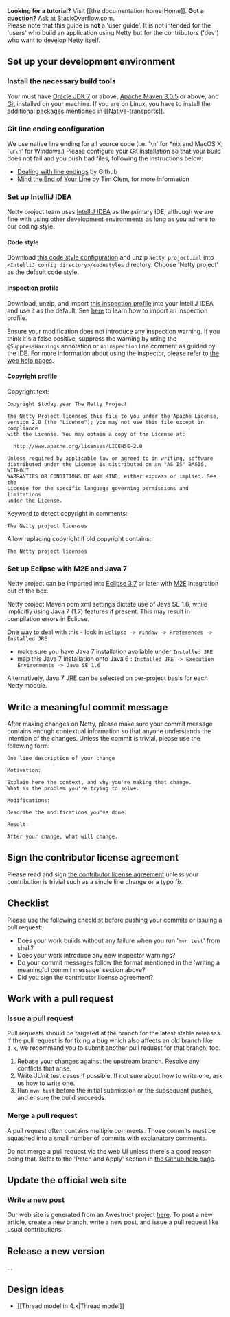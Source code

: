 <div class="alert alert-danger"><strong>Looking for a tutorial?</strong> Visit [[the documentation home|Home]]. <strong>Got a question?</strong> Ask at <a href="https://stackoverflow.com/questions/tagged/netty">StackOverflow.com</a>.<br>Please note that this guide is <strong>not</strong> a 'user guide'.  It is not intended for the 'users' who build an application using Netty but for the contributors ('dev') who want to develop Netty itself.</div>

## Set up your development environment

### Install the necessary build tools

Your must have [Oracle JDK 7](http://java.oracle.com/) or above, [Apache Maven 3.0.5](http://maven.apache.org/) or above, and [Git](http://git-scm.com/) installed on your machine.  If you are on Linux, you have to install the additional packages mentioned in [[Native-transports]].

### Git line ending configuration

We use native line ending for all source code (i.e. '`\n`' for *nix and MacOS X, '`\r\n`' for Windows.) Please configure your Git installation so that your build does not fail and you push bad files, following the instructions below:

* [Dealing with line endings](https://help.github.com/articles/dealing-with-line-endings) by Github
* [Mind the End of Your Line](http://adaptivepatchwork.com/2012/03/01/mind-the-end-of-your-line/) by Tim Clem, for more information

### Set up IntelliJ IDEA

Netty project team uses [IntelliJ IDEA](http://www.jetbrains.com/idea/) as the primary IDE, although we are fine with using other development environments as long as you adhere to our coding style.

#### Code style

Download [this code style configuration](http://netty.io/files/IntelliJ%20IDEA%20Code%20Style.zip) and unzip `Netty project.xml` into `<IntelliJ config directory>/codestyles` directory.  Choose 'Netty project' as the default code style.

#### Inspection profile

Download, unzip, and import [this inspection profile](http://netty.io/files/IntelliJ%20IDEA%20Inspection%20Profile.xml.zip) into your IntelliJ IDEA and use it as the default.  See [here](http://www.jetbrains.com/idea/webhelp/customizing-profiles.html#d1372841e358) to learn how to import an inspection profile.

Ensure your modification does not introduce any inspection warning. If you think it's a false positive, suppress the warning by using the `@SuppressWarnings` annotation or `noinspection` line comment as guided by the IDE.  For more information about using the inspector, please refer to [the web help pages](http://www.jetbrains.com/idea/webhelp/inspecting-source-code.html).

#### Copyright profile

Copyright text:

```plain
Copyright $today.year The Netty Project

The Netty Project licenses this file to you under the Apache License,
version 2.0 (the "License"); you may not use this file except in compliance
with the License. You may obtain a copy of the License at:

  http://www.apache.org/licenses/LICENSE-2.0

Unless required by applicable law or agreed to in writing, software
distributed under the License is distributed on an "AS IS" BASIS, WITHOUT
WARRANTIES OR CONDITIONS OF ANY KIND, either express or implied. See the
License for the specific language governing permissions and limitations
under the License.
```

Keyword to detect copyright in comments:

```
The Netty project licenses
```

Allow replacing copyright if old copyright contains:

```
The Netty project licenses
```

### Set up Eclipse with M2E and Java 7

Netty project can be imported into [Eclipse 3.7](http://www.eclipse.org/downloads/) or later with [M2E](http://eclipse.org/m2e/) integration out of the box.

Netty project Maven pom.xml settings dictate use of Java SE 1.6, while implicitly using Java 7 (1.7) features if present.  This may result in compilation errors in Eclipse.

One way to deal with this - look in ```Eclipse -> Window -> Preferences -> Installed JRE```

* make sure you have Java 7 installation available under ```Installed JRE```
* map this Java 7 installation onto Java 6 : ```Installed JRE -> Execution Environments -> Java SE 1.6```

Alternatively, Java 7 JRE can be selected on per-project basis for each Netty module.

## Write a meaningful commit message

After making changes on Netty, please make sure your commit message contains enough contextual information so that anyone understands the intention of the changes.  Unless the commit is trivial, please use the following form:

```plain
One line description of your change
 
Motivation:

Explain here the context, and why you're making that change.
What is the problem you're trying to solve.
 
Modifications:

Describe the modifications you've done.
 
Result:

After your change, what will change.
```

## Sign the contributor license agreement

Please read and sign [the contributor license agreement](https://docs.google.com/spreadsheet/viewform?formkey=dHBjc1YzdWhsZERUQnhlSklsbG1KT1E6MQ) unless your contribution is trivial such as a single line change or a typo fix.

## Checklist

Please use the following checklist before pushing your commits or issuing a pull request:

* Does your work builds without any failure when you run '`mvn test`' from shell?
* Does your work introduce any new inspector warnings?
* Do your commit messages follow the format mentioned in the 'writing a meaningful commit message' section above?
* Did you sign the contributor license agreement?

## Work with a pull request

### Issue a pull request

Pull requests should be targeted at the branch for the latest stable releases.  If the pull request is for fixing a bug which also affects an old branch like `3.x`, we recommend you to submit another pull request for that branch, too.

1. [Rebase](http://git-scm.com/book/en/Git-Branching-Rebasing) your changes against the upstream branch.  Resolve any conflicts that arise.
1. Write JUnit test cases if possible. If not sure about how to write one, ask us how to write one.
1. Run `mvn test` before the initial submission or the subsequent pushes, and ensure the build succeeds.

### Merge a pull request

A pull request often contains multiple comments.  Those commits must be squashed into a small number of commits with explanatory comments.

Do not merge a pull request via the web UI unless there's a good reason doing that. Refer to the 'Patch and Apply' section in [the Github help page](https://help.github.com/articles/using-pull-requests#merging-a-pull-request).

## Update the official web site

### Write a new post

Our web site is generated from an Awestruct project [here](https://github.com/netty/netty-website).  To post a new article, create a new branch, write a new post, and issue a pull request like usual contributions.

## Release a new version

...

## Design ideas

* [[Thread model in 4.x|Thread model]]
